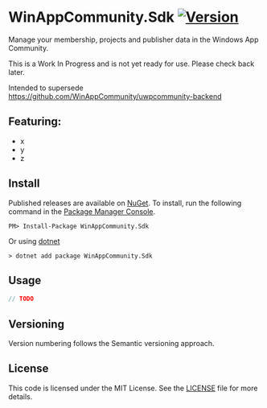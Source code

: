 # WinAppCommunity.Sdk [![Version](https://img.shields.io/nuget/v/WinAppCommunity.Sdk.svg)](https://www.nuget.org/packages/WinAppCommunity.Sdk)

Manage your membership, projects and publisher data in the Windows App Community.

This is a Work In Progress and is not yet ready for use. Please check back later.

Intended to supersede https://github.com/WinAppCommunity/uwpcommunity-backend

## Featuring:
- x
- y
- z

## Install

Published releases are available on [NuGet](https://www.nuget.org/packages/WinAppCommunity.Sdk). To install, run the following command in the [Package Manager Console](https://docs.nuget.org/docs/start-here/using-the-package-manager-console).

    PM> Install-Package WinAppCommunity.Sdk
    
Or using [dotnet](https://docs.microsoft.com/en-us/dotnet/core/tools/dotnet)

    > dotnet add package WinAppCommunity.Sdk

## Usage

```cs
// TODO
```

## Versioning

Version numbering follows the Semantic versioning approach.

## License

This code is licensed under the MIT License. See the [LICENSE](./src/LICENSE.txt) file for more details.
